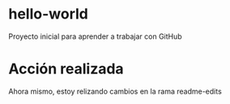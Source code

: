 # hello-world
Proyecto inicial para aprender a trabajar con GitHub
# Acción realizada
Ahora mismo, estoy relizando cambios en la rama readme-edits
